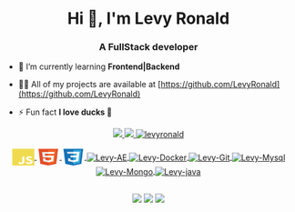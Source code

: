 <h1 align="center">Hi 👋, I'm Levy Ronald</h1>
<h3 align="center">A FullStack developer</h3>

- 🌱 I’m currently learning **Frontend|Backend**

- 👨‍💻 All of my projects are available at [https://github.com/LevyRonald](https://github.com/LevyRonald)

- ⚡ Fun fact **I love ducks 🦆**

<div align="center">
  <a href="https://github.com/LevyRonald">
  <img height="180em" src="https://github-readme-stats.vercel.app/api?username=LevyRonald&show_icons=true&theme=dark&include_all_commits=true&count_private=true"/>
  <img height="180em" src="https://github-readme-stats.vercel.app/api/top-langs/?username=LevyRonald&layout=compact&langs_count=7&theme=dark"/>
  <img heigt="180em" src="https://github-readme-streak-stats.herokuapp.com/?user=levyronald&theme=dark" alt="levyronald" />
</div>
  <div style="display: inline_block" align="center"><br>
  <img align="center" alt="Levy-Js" height="30" width="40" src="https://raw.githubusercontent.com/devicons/devicon/master/icons/javascript/javascript-plain.svg">
  <img align="center" alt="Levy-HTML" height="30" width="40" src="https://raw.githubusercontent.com/devicons/devicon/master/icons/html5/html5-original.svg">
  <img align="center" alt="Levy-CSS" height="30" width="40" src="https://raw.githubusercontent.com/devicons/devicon/master/icons/css3/css3-original.svg">
  <img align="center" alt="Levy-AE" height="30" width="40" src="https://cdn.jsdelivr.net/gh/devicons/devicon/icons/aftereffects/aftereffects-original.svg" />
  <img align="center" alt="Levy-Docker" height="30" width="40" src="https://cdn.jsdelivr.net/gh/devicons/devicon/icons/docker/docker-original.svg" />
  <img align="center" alt="Levy-Git" height="30" width="40" src="https://cdn.jsdelivr.net/gh/devicons/devicon/icons/git/git-original.svg" />
  <img align="center" alt="Levy-Mysql" height="30" width="40" src="https://cdn.jsdelivr.net/gh/devicons/devicon/icons/mysql/mysql-original.svg" />
  <img align="center" alt="Levy-Mongo" height="30" width="40" src="https://cdn.jsdelivr.net/gh/devicons/devicon/icons/mongodb/mongodb-original.svg" />
  <img align="center" alt="Levy-java" height="30" width="40"  src="https://cdn.jsdelivr.net/gh/devicons/devicon/icons/java/java-original.svg" />
 
##
    
<div>
  <a href="https://instagram.com/@levyronaldz" target="_blank"><img src="https://img.shields.io/badge/-Instagram-%23E4405F?style=for-the-badge&logo=instagram&logoColor=white" target="_blank"></a>
  <a href = "mailto:levyronald3@gmail.com"><img src="https://img.shields.io/badge/-Gmail-%23333?style=for-the-badge&logo=gmail&logoColor=white" target="_blank"></a>
  <a href="https://www.linkedin.com/in/levy-ronald-578a75210/" target="_blank"><img src="https://img.shields.io/badge/-LinkedIn-%230077B5?style=for-the-badge&logo=linkedin&logoColor=white" target="_blank"></a>
  
</div>
 
</div>
